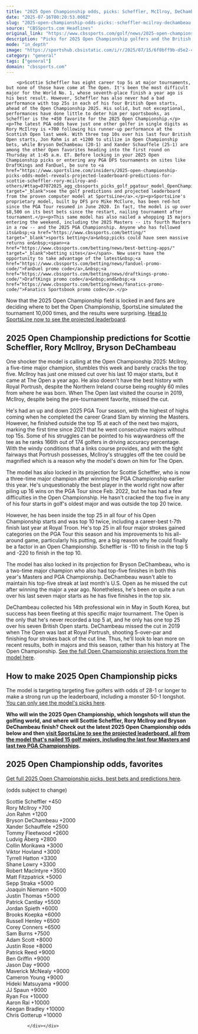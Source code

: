 ```yaml
---
title: "2025 Open Championship odds, picks: Scheffler, McIlroy, DeChambeau predictions by model that nailed 15 majors"
date: "2025-07-16T00:20:53.000Z"
slug: "2025-open-championship-odds-picks:-scheffler-mcilroy-dechambeau-predictions-by-model-that-nailed-15-majors"
source: "CBSSports.com Headlines"
original_link: "https://www.cbssports.com/golf/news/2025-open-championship-odds-picks-scheffler-mcilroy-dechambeau-predictions-by-model-that-nailed-15-majors/"
description: "Picks for 2025 Open Championship golfers and the British Open favorite to win ahead of the year's final major at Royal Portrush"
mode: "in_depth"
image: "https://sportshub.cbsistatic.com/i/r/2025/07/15/6f0bff9b-d5e2-44bb-8fa8-34fcb7e5b2ad/thumbnail/1200x675/a957497281fe51d265d669f856c61394/bryson-dechambeau-open-championship-getty-images.jpg"
category: "general"
tags: ["general"]
domain: "cbssports.com"
---
```

<div id="readability-page-1" class="page"><div>
        
        
                            
                
        <p>Scottie Scheffler has eight career top 5s at major tournaments, but none of those have come at The Open. It's been the most difficult major for the World No. 1, whose seventh-place finish a year ago is his best result. However, Scheffler has also never had a bad performance with top 25s in each of his four British Open starts, ahead of the Open Championship 2025. His solid, but not exceptional, performances have done little to deter him per sportsbooks, as Scheffler is the +450 favorite for the 2025 Open Championship.</p><p>The latest PGA odds have just one other golfer in single digits as Rory McIlroy is +700 following his runner-up performance at the Scottish Open last week. With three top 10s over his last four British Open starts, Jon Rahm is at +1200 to utilize in Open Championship bets, while Bryson DeChambeau (20-1) and Xander Schauffele (25-1) are among the other Open favorites heading into the first round on Thursday at 1:45 a.m. ET. Before locking in your 2025 Open Championship picks or entering any PGA DFS tournaments on sites like DraftKings and FanDuel, be sure to <a href="https://www.sportsline.com/insiders/2025-open-championship-picks-odds-model-reveals-projected-leaderboard-predictions-for-scottie-scheffler-rory-mcilroy-and-others/#ttag=07072025_agg_cbssports_picks_golf_pgatour_model_OpenChampionshipNames" target="_blank">see the golf predictions and projected leaderboard from the proven computer model at SportsLine</a>.</p><p>SportsLine's proprietary model, built by DFS pro Mike McClure, has been red-hot since the PGA Tour resumed in June 2020. In fact, the model is up over $8,500 on its best bets since the restart, nailing tournament after tournament.</p><p>This same model has also nailed a whopping 15 majors entering the weekend, including the 2025 Masters -- its fourth Masters in a row -- and the 2025 PGA Championship. Anyone who has followed its&nbsp;<a href="https://www.cbssports.com/betting/" target="_blank">sports betting</a>&nbsp;picks could have seen massive returns on&nbsp;<span><a href="https://www.cbssports.com/betting/news/best-betting-apps/" target="_blank">betting sites</a></span>. New users have the opportunity to take advantage of the latest&nbsp;<a href="https://www.cbssports.com/betting/news/fanduel-promo-code/">FanDuel promo code</a>,&nbsp;<a href="https://www.cbssports.com/betting/news/draftkings-promo-code/">DraftKings promo code</a>&nbsp;and&nbsp;<a href="https://www.cbssports.com/betting/news/fanatics-promo-code/">Fanatics Sportsbook promo code</a>.</p>
        

<p>Now that the 2025 Open Championship  field is locked in and fans are deciding where to bet the Open Championship, SportsLine simulated the tournament 10,000 times, and the results were surprising. <a href="https://www.sportsline.com/insiders/2025-open-championship-picks-odds-model-reveals-projected-leaderboard-predictions-for-scottie-scheffler-rory-mcilroy-and-others/#ttag=07072025_agg_cbssports_picks_golf_pgatour_model_OpenChampionshipNames" target="_blank">Head to SportsLine now to see the projected leaderboard</a>.</p><h2>2025 Open Championship  predictions for Scottie Scheffler, Rory McIlroy, Bryson DeChambeau&nbsp;</h2><p>One shocker the model is calling at the Open Championship 2025: McIlroy, a five-time major champion, stumbles this week and barely cracks the top five. McIlroy has just one missed cut over his last 10 major starts, but it came at The Open a year ago. He also doesn't have the best history with Royal Portrush, despite the Northern Ireland course being roughly 60 miles from where he was born. When The Open last visited the course in 2019, McIlroy, despite being the pre-tournament favorite, missed the cut.</p><p>He's had an up and down 2025 PGA Tour season, with the highest of highs coming when he completed the career Grand Slam by winning the Masters. However, he finished outside the top 15 at each of the next two majors, marking the first time since 2021 that he went consecutive majors without top 15s. Some of his struggles can be pointed to his waywardness off the tee as he ranks 166th out of 174 golfers in driving accuracy percentage. With the windy conditions that a links course provides, and with the tight fairways that Portrush possesses, McIlroy's struggles off the tee could be magnified which is a reason why the model's down on him for The Open.</p>
        

<p>The model has also locked in its projection for Scottie Scheffler, who is now a three-time major champion after winning the PGA Championship earlier this year. He's unquestionably the best player in the world right now after piling up 16 wins on the PGA Tour since Feb. 2022, but he has had a few difficulties in the Open Championship. He hasn't cracked the top five in any of his four starts in golf's oldest major and was outside the top 20 twice.</p><p>However, he has been inside the top 25 in all four of his Open Championship starts and was top 10 twice, including a career-best t-7th finish last year at Royal Troon. He's top 25 in all four major strokes gained categories on the PGA Tour this season and his improvements to his all-around game, particularly his putting, are a big reason why he could finally be a factor in an Open Championship. Scheffler is -110 to finish in the top 5 and -220 to finish in the top 10.</p><p>The model has also locked in its projection for Bryson DeChambeau, who is a two-time major champion who also had top-five finishes in both this year's Masters and PGA Championship. DeChambeau wasn't able to maintain his top-five streak at last month's U.S. Open as he missed the cut after winning the major a year ago. Nonetheless, he's been on quite a run over his last seven major starts as he has five finishes in the top six.</p>
        

<p>DeChambeau collected his 14th professional win in May in South Korea, but success has been fleeting at this specific major tournament. The Open is the only that he's never recorded a top 5 at, and he only has one top 25 over his seven British Open starts. DeChambeau missed the cut in 2019 when The Open was last at Royal Portrush, shooting 5-over-par and finishing four strokes back of the cut line. Thus, he'll look to lean more on recent results, both in majors and this season, rather than his history at The Open Championship.&nbsp;<a href="https://www.sportsline.com/insiders/2025-open-championship-picks-odds-model-reveals-projected-leaderboard-predictions-for-scottie-scheffler-rory-mcilroy-and-others/#ttag=07072025_agg_cbssports_picks_golf_pgatour_model_OpenChampionshipNames" target="_blank">See the full Open Championship projections from the model here</a>.</p><h2>How to make 2025 Open Championship  picks</h2><p>The model is targeting targeting five golfers with odds of 28-1 or longer to make a strong run up the leaderboard, including a monster 50-1 longshot. <a href="https://www.sportsline.com/insiders/2025-open-championship-picks-odds-model-reveals-projected-leaderboard-predictions-for-scottie-scheffler-rory-mcilroy-and-others/#ttag=07072025_agg_cbssports_picks_golf_pgatour_model_OpenChampionshipNames" target="_blank">You can only see the model's picks here</a>.</p><p><strong>Who will win the 2025 Open Championship, which longshots will stun the golfing world, and where will Scottie Scheffler, Rory McIlroy and Bryson DeChambeau finish? Check out the latest 2025 Open Championship odds below and then&nbsp;<a href="https://www.sportsline.com/insiders/2025-open-championship-picks-odds-model-reveals-projected-leaderboard-predictions-for-scottie-scheffler-rory-mcilroy-and-others/#ttag=07072025_agg_cbssports_picks_golf_pgatour_model_OpenChampionshipNames" target="_blank">visit SportsLine to see the projected leaderboard, all from the model that's nailed 15 golf majors, including the last four Masters and last two PGA Championships</a>.</strong></p>
        

<h2>2025 Open Championship  odds, favorites&nbsp;</h2><p><a href="https://www.sportsline.com/insiders/2025-open-championship-picks-odds-model-reveals-projected-leaderboard-predictions-for-scottie-scheffler-rory-mcilroy-and-others/#ttag=07072025_agg_cbssports_picks_golf_pgatour_model_OpenChampionshipNames" target="_blank">Get full 2025 Open Championship picks, best bets and predictions here</a>.&nbsp;</p><p>(odds subject to change)</p><p>Scottie Scheffler +450<br>Rory McIlroy +700<br>Jon Rahm +1200<br>Bryson DeChambeau +2000<br>Xander Schauffele +2500<br>Tommy Fleetwood +2600<br>Ludvig Åberg +2800<br>Collin Morikawa +3000<br>Viktor Hovland +3000<br>Tyrrell Hatton +3300<br>Shane Lowry +3300<br>Robert MacIntyre +3500<br>Matt Fitzpatrick +5000<br>Sepp Straka +5000<br>Joaquin Niemann +5000<br>Justin Thomas +5000<br>Patrick Cantlay +5500<br>Jordan Spieth +6000<br>Brooks Koepka +6000<br>Russell Henley +6500<br>Corey Conners +6500<br>Sam Burns +7500<br>Adam Scott +8000<br>Justin Rose +8000<br>Patrick Reed +9000<br>Ben Griffin +9000<br>Jason Day +9000<br>Maverick McNealy +9000<br>Cameron Young +9000<br>Hideki Matsuyama +9000<br>JJ Spaun +9000<br>Ryan Fox +10000<br>Aaron Rai +10000<br>Keegan Bradley +10000<br>Chris Gotterup +10000</p>


        
            </div></div>
